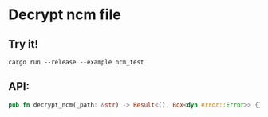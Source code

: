 # Decrypt ncm file


## Try it!

```shell script
cargo run --release --example ncm_test
```



## API:

```rust
pub fn decrypt_ncm(_path: &str) -> Result<(), Box<dyn error::Error>> {}
```